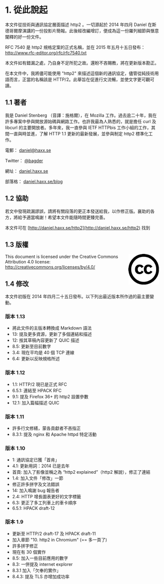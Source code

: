# 1. 從此說起

本文件從技術與通訊協定層面描述 http2 。一切源起於 2014 年四月 Daniel 在斯德哥爾摩演講的一份投影片簡報。此後經改編增訂，便成為這一份羅列細節與愜意闡釋的好一份文件。

RFC 7540 是 http2 規格定案的正式名稱，並在 2015 年五月十五日發布： http://www.rfc-editor.org/rfc/rfc7540.txt

本文件如有錯漏之處，乃自身不足所犯之故。還盼不吝賜教，將在更新版本勘正。

在本文件中，我將儘可能使用 "http2" 來描述這個新的通訊協定，儘管從純技術用語而言，正當的名稱該是 HTTP/2。此舉旨在促進行文流暢，並使文字更可觀可讀。

## 1.1 著者

我是 Daniel Stenberg （音譯：施格爾），在 Mozilla 工作。過去逾二十年，我在許多專案中參與開放源始碼與網路工作。也許我最為人熟悉的，就是擔任 curl 及 libcurl 的主要開放者。多年來，我一直參與 IETF HTTPbis 工作小組的工作，其間一直與時並進，了解 HTTP 1.1 更新的最新發展，並參與制定 http2 標準化工作。

  電郵： daniel@haxx.se

  Twitter： [@bagder](https://twitter.com/bagder)

  網址： [daniel.haxx.se](http://daniel.haxx.se/)

  部落格： [daniel.haxx.se/blog](http://daniel.haxx.se/blog/)

## 1.2 協助

若文中發現疏漏謬誤，請將有關段落的更正本發送給我，以作修正版。襄助的各方，將給予適當鳴謝！希望本文件能隨時間更臻完善。

本文件可在 [http://daniel.haxx.se/http2](http://daniel.haxx.se/http2) 找到

## 1.3 版權

<img style="float: right;" src="https://raw.githubusercontent.com/bagder/http2-explained/master/images/creative-commons.png" />

This document is licensed under the Creative Commons Attribution 4.0 license: http://creativecommons.org/licenses/by/4.0/

## 1.4 修改

本文件初版在 2014 年四月二十五日發布。以下列出最近版本所作過的最主要變動。

### 版本 1.13

- 將此文件的主版本轉換成 Markdown 語法
- 13: 提及更多資源，更新了多個連結和描述
- 12: 按其草稿內容更新了 QUIC 描述 
- 8.5: 更新至目前數字
- 3.4: 現在平均是 40 個 TCP 連線
- 6.4: 更新以反映規格所述

### 版本 1.12

- 1.1: HTTP/2 現已是正式 RFC 
- 6.5.1: 連結至 HPACK RFC 
- 9.1: 提及 Firefox 36+ 的 http2 設置參數
- 12.1: 加入篇幅描述 QUIC 

### 版本 1.11

- 許多行文修繕，蒙各貢獻者不吝指正
- 8.3.1: 提及 nginx 和 Apache httpd 特定活動

### 版本 1.10

- 1: 通訊協定已獲「首肯」
- 4.1: 更新用詞：2014 已是去年 
- 首頁: 加入了影像並稱之為 “http2 explained”（http2 解說），修正了連結
- 1.4: 加入文件「修改」一節
- 修正許多拼字及文法錯誤
- 14: 加入鳴謝 bug 報告者
- 2.4: HTTP 增長圖表更好的文字標籤
- 6.3: 更正了多工列車上的車卡順序
- 6.5.1: HPACK draft-12 

### 版本 1.9

- 更新至 HTTP/2 draft-17 及 HPACK draft-11  
- 加入章節 "10. http2 in Chromium" (== 多一頁了)  
- 許多拼字修正
- 現在有 30 個實作
- 8.5: 加入一些目前應用的數字
- 8.3: 一併提及 internet explorer
- 8.3.1 加入「欠奉的實作」
- 8.4.3: 提及 TLS 亦增加成功率
